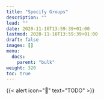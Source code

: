 ```yaml
---
title: "Specify Groups"
description: ""
lead: ""
date: 2020-11-16T13:59:39+01:00
lastmod: 2020-11-16T13:59:39+01:00
draft: false
images: []
menu:
  docs:
    parent: "bulk"
weight: 320
toc: true
---
```


{{< alert icon="🚧" text="TODO" >}}


